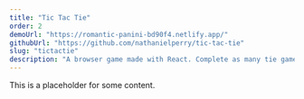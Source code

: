 ```yaml
---
title: "Tic Tac Tie"
order: 2
demoUrl: "https://romantic-panini-bd90f4.netlify.app/"
githubUrl: "https://github.com/nathanielperry/tic-tac-tie"
slug: "tictactie"
description: "A browser game made with React. Complete as many tie games of Tic Tac Toe as you can in the time limit. Gets harder as your score increases by seeding the board with Xs and Os, and decreasing the bonus time on a successful tie."
---
```

This is a placeholder for some content.